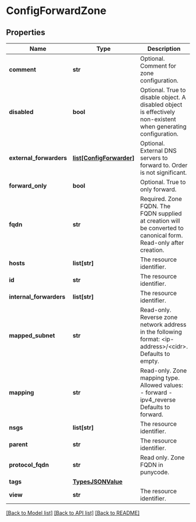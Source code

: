 # ConfigForwardZone

## Properties
Name | Type | Description | Notes
------------ | ------------- | ------------- | -------------
**comment** | **str** | Optional. Comment for zone configuration. | [optional] 
**disabled** | **bool** | Optional. True to disable object. A disabled object is effectively non-existent when generating configuration. | [optional] 
**external_forwarders** | [**list[ConfigForwarder]**](ConfigForwarder.md) | Optional. External DNS servers to forward to. Order is not significant. | [optional] 
**forward_only** | **bool** | Optional. True to only forward. | [optional] 
**fqdn** | **str** | Required. Zone FQDN. The FQDN supplied at creation will be converted to canonical form. Read-only after creation. | 
**hosts** | **list[str]** | The resource identifier. | [optional] 
**id** | **str** | The resource identifier. | [optional] 
**internal_forwarders** | **list[str]** | The resource identifier. | [optional] 
**mapped_subnet** | **str** | Read-only. Reverse zone network address in the following format: &lt;ip-address&gt;/&lt;cidr&gt;. Defaults to empty. | [optional] 
**mapping** | **str** | Read-only. Zone mapping type. Allowed values: - forward - ipv4_reverse Defaults to forward. | [optional] 
**nsgs** | **list[str]** | The resource identifier. | [optional] 
**parent** | **str** | The resource identifier. | [optional] 
**protocol_fqdn** | **str** | Read only. Zone FQDN in punycode. | [optional] 
**tags** | [**TypesJSONValue**](TypesJSONValue.md) |  | [optional] 
**view** | **str** | The resource identifier. | [optional] 

[[Back to Model list]](../README.md#documentation-for-models) [[Back to API list]](../README.md#documentation-for-api-endpoints) [[Back to README]](../README.md)


